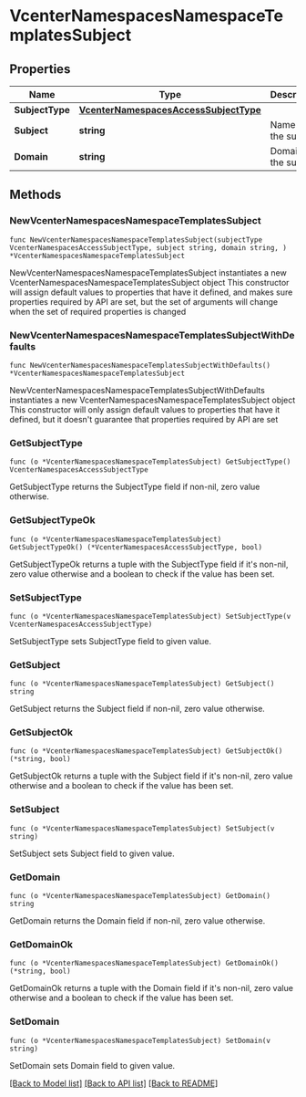 # VcenterNamespacesNamespaceTemplatesSubject

## Properties

Name | Type | Description | Notes
------------ | ------------- | ------------- | -------------
**SubjectType** | [**VcenterNamespacesAccessSubjectType**](VcenterNamespacesAccessSubjectType.md) |  | 
**Subject** | **string** | Name of the subject. | 
**Domain** | **string** | Domain of the subject. | 

## Methods

### NewVcenterNamespacesNamespaceTemplatesSubject

`func NewVcenterNamespacesNamespaceTemplatesSubject(subjectType VcenterNamespacesAccessSubjectType, subject string, domain string, ) *VcenterNamespacesNamespaceTemplatesSubject`

NewVcenterNamespacesNamespaceTemplatesSubject instantiates a new VcenterNamespacesNamespaceTemplatesSubject object
This constructor will assign default values to properties that have it defined,
and makes sure properties required by API are set, but the set of arguments
will change when the set of required properties is changed

### NewVcenterNamespacesNamespaceTemplatesSubjectWithDefaults

`func NewVcenterNamespacesNamespaceTemplatesSubjectWithDefaults() *VcenterNamespacesNamespaceTemplatesSubject`

NewVcenterNamespacesNamespaceTemplatesSubjectWithDefaults instantiates a new VcenterNamespacesNamespaceTemplatesSubject object
This constructor will only assign default values to properties that have it defined,
but it doesn't guarantee that properties required by API are set

### GetSubjectType

`func (o *VcenterNamespacesNamespaceTemplatesSubject) GetSubjectType() VcenterNamespacesAccessSubjectType`

GetSubjectType returns the SubjectType field if non-nil, zero value otherwise.

### GetSubjectTypeOk

`func (o *VcenterNamespacesNamespaceTemplatesSubject) GetSubjectTypeOk() (*VcenterNamespacesAccessSubjectType, bool)`

GetSubjectTypeOk returns a tuple with the SubjectType field if it's non-nil, zero value otherwise
and a boolean to check if the value has been set.

### SetSubjectType

`func (o *VcenterNamespacesNamespaceTemplatesSubject) SetSubjectType(v VcenterNamespacesAccessSubjectType)`

SetSubjectType sets SubjectType field to given value.


### GetSubject

`func (o *VcenterNamespacesNamespaceTemplatesSubject) GetSubject() string`

GetSubject returns the Subject field if non-nil, zero value otherwise.

### GetSubjectOk

`func (o *VcenterNamespacesNamespaceTemplatesSubject) GetSubjectOk() (*string, bool)`

GetSubjectOk returns a tuple with the Subject field if it's non-nil, zero value otherwise
and a boolean to check if the value has been set.

### SetSubject

`func (o *VcenterNamespacesNamespaceTemplatesSubject) SetSubject(v string)`

SetSubject sets Subject field to given value.


### GetDomain

`func (o *VcenterNamespacesNamespaceTemplatesSubject) GetDomain() string`

GetDomain returns the Domain field if non-nil, zero value otherwise.

### GetDomainOk

`func (o *VcenterNamespacesNamespaceTemplatesSubject) GetDomainOk() (*string, bool)`

GetDomainOk returns a tuple with the Domain field if it's non-nil, zero value otherwise
and a boolean to check if the value has been set.

### SetDomain

`func (o *VcenterNamespacesNamespaceTemplatesSubject) SetDomain(v string)`

SetDomain sets Domain field to given value.



[[Back to Model list]](../README.md#documentation-for-models) [[Back to API list]](../README.md#documentation-for-api-endpoints) [[Back to README]](../README.md)


